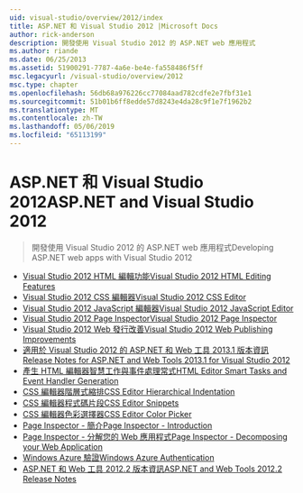 ```yaml
---
uid: visual-studio/overview/2012/index
title: ASP.NET 和 Visual Studio 2012 |Microsoft Docs
author: rick-anderson
description: 開發使用 Visual Studio 2012 的 ASP.NET web 應用程式
ms.author: riande
ms.date: 06/25/2013
ms.assetid: 51900291-7787-4a6e-be4e-fa558486f5ff
msc.legacyurl: /visual-studio/overview/2012
msc.type: chapter
ms.openlocfilehash: 56db68a976226cc77084aad782cdfe2e7fbf31e1
ms.sourcegitcommit: 51b01b6ff8edde57d8243e4da28c9f1e7f1962b2
ms.translationtype: MT
ms.contentlocale: zh-TW
ms.lasthandoff: 05/06/2019
ms.locfileid: "65113199"
---
```

# <a name="aspnet-and-visual-studio-2012"></a><span data-ttu-id="494c9-103">ASP.NET 和 Visual Studio 2012</span><span class="sxs-lookup"><span data-stu-id="494c9-103">ASP.NET and Visual Studio 2012</span></span>

> <span data-ttu-id="494c9-104">開發使用 Visual Studio 2012 的 ASP.NET web 應用程式</span><span class="sxs-lookup"><span data-stu-id="494c9-104">Developing ASP.NET web apps with Visual Studio 2012</span></span>

- [<span data-ttu-id="494c9-105">Visual Studio 2012 HTML 編輯功能</span><span class="sxs-lookup"><span data-stu-id="494c9-105">Visual Studio 2012 HTML Editing Features</span></span>](visual-studio-2012-html-editing-features.md)
- [<span data-ttu-id="494c9-106">Visual Studio 2012 CSS 編輯器</span><span class="sxs-lookup"><span data-stu-id="494c9-106">Visual Studio 2012 CSS Editor</span></span>](visual-studio-2012-css-editor.md)
- [<span data-ttu-id="494c9-107">Visual Studio 2012 JavaScript 編輯器</span><span class="sxs-lookup"><span data-stu-id="494c9-107">Visual Studio 2012 JavaScript Editor</span></span>](visual-studio-2012-javascript-editor.md)
- [<span data-ttu-id="494c9-108">Visual Studio 2012 Page Inspector</span><span class="sxs-lookup"><span data-stu-id="494c9-108">Visual Studio 2012 Page Inspector</span></span>](visual-studio-2012-page-inspector.md)
- [<span data-ttu-id="494c9-109">Visual Studio 2012 Web 發行改善</span><span class="sxs-lookup"><span data-stu-id="494c9-109">Visual Studio 2012 Web Publishing Improvements</span></span>](visual-studio-2012-web-publishing-improvements.md)
- [<span data-ttu-id="494c9-110">適用於 Visual Studio 2012 的 ASP.NET 和 Web 工具 2013.1 版本資訊</span><span class="sxs-lookup"><span data-stu-id="494c9-110">Release Notes for ASP.NET and Web Tools 2013.1 for Visual Studio 2012</span></span>](aspnet-and-web-tools-20131-for-visual-studio-2012.md)
- [<span data-ttu-id="494c9-111">產生 HTML 編輯器智慧工作與事件處理常式</span><span class="sxs-lookup"><span data-stu-id="494c9-111">HTML Editor Smart Tasks and Event Handler Generation</span></span>](visual-studio-vnext-videos-html-editor-smart-tasks-and-event-handler-generation.md)
- [<span data-ttu-id="494c9-112">CSS 編輯器階層式縮排</span><span class="sxs-lookup"><span data-stu-id="494c9-112">CSS Editor Hierarchical Indentation</span></span>](visual-studio-vnext-videos-css-editor-hierarchical-indentation.md)
- [<span data-ttu-id="494c9-113">CSS 編輯器程式碼片段</span><span class="sxs-lookup"><span data-stu-id="494c9-113">CSS Editor Snippets</span></span>](visual-studio-vnext-videos-css-editor-snippets.md)
- [<span data-ttu-id="494c9-114">CSS 編輯器色彩選擇器</span><span class="sxs-lookup"><span data-stu-id="494c9-114">CSS Editor Color Picker</span></span>](visual-studio-vnext-videos-css-editor-color-picker.md)
- [<span data-ttu-id="494c9-115">Page Inspector - 簡介</span><span class="sxs-lookup"><span data-stu-id="494c9-115">Page Inspector - Introduction</span></span>](visual-studio-vnext-videos-page-inspector-introduction.md)
- [<span data-ttu-id="494c9-116">Page Inspector - 分解您的 Web 應用程式</span><span class="sxs-lookup"><span data-stu-id="494c9-116">Page Inspector - Decomposing your Web Application</span></span>](visual-studio-vnext-videos-page-inspector-decomposing-your-web-application.md)
- [<span data-ttu-id="494c9-117">Windows Azure 驗證</span><span class="sxs-lookup"><span data-stu-id="494c9-117">Windows Azure Authentication</span></span>](windows-azure-authentication.md)
- [<span data-ttu-id="494c9-118">ASP.NET 和 Web 工具 2012.2 版本資訊</span><span class="sxs-lookup"><span data-stu-id="494c9-118">ASP.NET and Web Tools 2012.2 Release Notes</span></span>](aspnet-and-web-tools-20122-release-notes-rtw.md)
